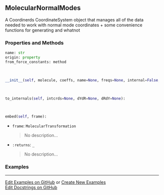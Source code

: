 ## <a id="Psience.Molecools.Vibrations.MolecularNormalModes">MolecularNormalModes</a>
A Coordinerds CoordinateSystem object that manages all of the data needed to
work with normal mode coordinates + some convenience functions for generating and whatnot

### Properties and Methods
```python
name: str
origin: property
from_force_constants: method
```
<a id="Psience.Molecools.Vibrations.MolecularNormalModes.__init__">&nbsp;</a>
```python
__init__(self, molecule, coeffs, name=None, freqs=None, internal=False, origin=None, basis=None, inverse=None): 
```

<a id="Psience.Molecools.Vibrations.MolecularNormalModes.to_internals">&nbsp;</a>
```python
to_internals(self, intcrds=None, dYdR=None, dRdY=None): 
```

<a id="Psience.Molecools.Vibrations.MolecularNormalModes.embed">&nbsp;</a>
```python
embed(self, frame): 
```

- `frame`: `MolecularTransformation`
    >No description...
- `:returns`: `_`
    >No description...

### Examples


___

[Edit Examples on GitHub](https://github.com/McCoyGroup/References/edit/gh-pages/Documentation/examples/Psience/Molecools/Vibrations/MolecularNormalModes.md) or 
[Create New Examples](https://github.com/McCoyGroup/References/new/gh-pages/?filename=Documentation/examples/Psience/Molecools/Vibrations/MolecularNormalModes.md) <br/>
[Edit Docstrings on GitHub](https://github.com/McCoyGroup/Psience/edit/master/Molecools/Vibrations.py?message=Update%20Docs)